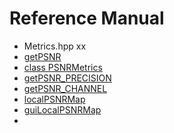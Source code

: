 Reference Manual
================

* Metrics.hpp xx
 * [getPSNR](metrics_jp.md "#Usage")
 * [class PSNRMetrics](metrics_jp.md)
 * [getPSNR_PRECISION](metrics_jp.md)
 * [getPSNR_CHANNEL](metrics_jp.md)
 * [localPSNRMap](metrics_jp.md)
 * [guiLocalPSNRMap](metrics_jp.md)
 * []()